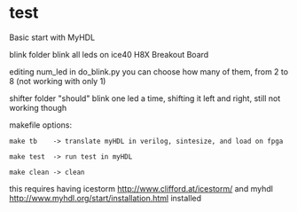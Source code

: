 # test
Basic start with MyHDL

blink folder blink all leds on ice40 H8X Breakout Board

editing num_led in do_blink.py you can choose how many of them, from 2 to 8 (not working with only 1)

shifter folder "should" blink one led a time, shifting it left and right, still not working though

makefile options:

    make tb    -> translate myHDL in verilog, sintesize, and load on fpga

    make test  -> run test in myHDL

    make clean -> clean

this requires having icestorm http://www.clifford.at/icestorm/ and myhdl http://www.myhdl.org/start/installation.html installed
